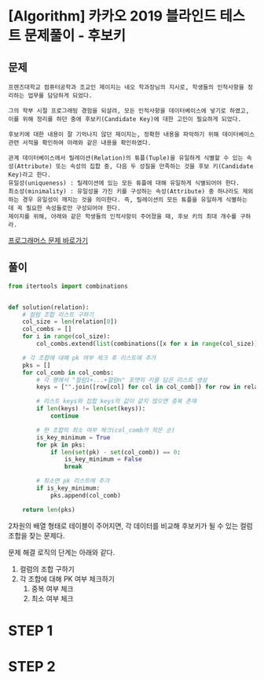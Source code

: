 # [Algorithm] 카카오 2019 블라인드 테스트 문제풀이 - 후보키

## 문제

```text
프렌즈대학교 컴퓨터공학과 조교인 제이지는 네오 학과장님의 지시로, 학생들의 인적사항을 정리하는 업무를 담당하게 되었다.

그의 학부 시절 프로그래밍 경험을 되살려, 모든 인적사항을 데이터베이스에 넣기로 하였고, 이를 위해 정리를 하던 중에 후보키(Candidate Key)에 대한 고민이 필요하게 되었다.

후보키에 대한 내용이 잘 기억나지 않던 제이지는, 정확한 내용을 파악하기 위해 데이터베이스 관련 서적을 확인하여 아래와 같은 내용을 확인하였다.

관계 데이터베이스에서 릴레이션(Relation)의 튜플(Tuple)을 유일하게 식별할 수 있는 속성(Attribute) 또는 속성의 집합 중, 다음 두 성질을 만족하는 것을 후보 키(Candidate Key)라고 한다.
유일성(uniqueness) : 릴레이션에 있는 모든 튜플에 대해 유일하게 식별되어야 한다.
최소성(minimality) : 유일성을 가진 키를 구성하는 속성(Attribute) 중 하나라도 제외하는 경우 유일성이 깨지는 것을 의미한다. 즉, 릴레이션의 모든 튜플을 유일하게 식별하는 데 꼭 필요한 속성들로만 구성되어야 한다.
제이지를 위해, 아래와 같은 학생들의 인적사항이 주어졌을 때, 후보 키의 최대 개수를 구하라.
```

[프로그래머스 문제 바로가기](https://programmers.co.kr/learn/courses/30/lessons/42890)

## 풀이

```python
from itertools import combinations


def solution(relation):
    # 컬럼 조합 리스트 구하기
    col_size = len(relation[0])
    col_combs = []
    for i in range(col_size):
        col_combs.extend(list(combinations([x for x in range(col_size)], i + 1)))

    # 각 조합에 대해 pk 여부 체크 후 리스트에 추가
    pks = []
    for col_comb in col_combs:
        # 각 행에서 "컬럼1+...+컬럼n" 포맷의 키를 담은 리스트 생성
        keys = ["".join([row[col] for col in col_comb]) for row in relation]

        # 리스트 keys와 집합 keys의 값이 같지 않으면 중복 존재
        if len(keys) != len(set(keys)):
            continue

        # 현 조합의 최소 여부 체크(col_comb가 작은 순)
        is_key_minimum = True
        for pk in pks:
            if len(set(pk) - set(col_comb)) == 0:
                is_key_minimum = False
                break

        # 최소면 pk 리스트에 추가
        if is_key_minimum:
            pks.append(col_comb)

    return len(pks)
```
2차원의 배열 형태로 테이블이 주어지면, 각 데이터를 비교해 후보키가 될 수 있는 컬럼 조합을 찾는 문제다.

문제 해결 로직의 단계는 아래와 같다. 

1. 컬럼의 조합 구하기
2. 각 조합에 대해 PK 여부 체크하기
    1. 중복 여부 체크
    2. 최소 여부 체크

# STEP 1

# STEP 2